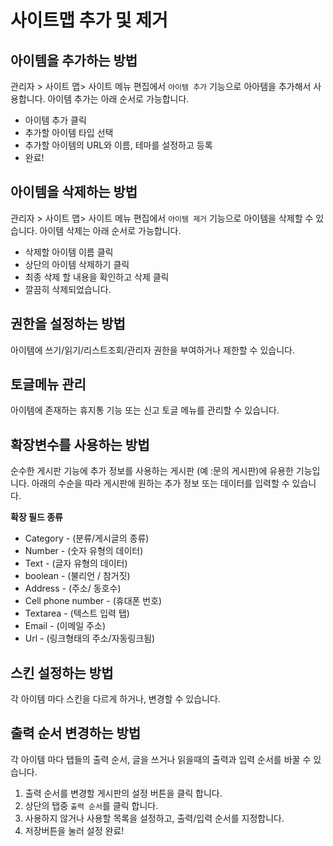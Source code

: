 # 사이트맵 추가 및 제거

## 아이템을 추가하는 방법

관리자 &gt; 사이트 맵&gt; 사이트 메뉴 편집에서 `아이템 추가` 기능으로 아아템을 추가해서 사용합니다. 아이템 추가는 아래 순서로 가능합니다.
* 아이템 추가 클릭
* 추가할 아이템 타입 선택
* 추가할 아이템의 URL와 이름, 테마를 설정하고 등록
* 완료!

## 아이템을 삭제하는 방법

관리자 &gt; 사이트 맵&gt; 사이트 메뉴 편집에서 `아이템 제거` 기능으로 아이템을 삭제할 수 있습니다. 아이템 삭제는 아래 순서로 가능합니다.

* 삭제할 아이템 이름 클릭
* 상단의 아이템 삭제하기 클릭
* 최종 삭제 할 내용을 확인하고 삭제 클릭
* 깔끔히 삭제되었습니다.

## 권한을 설정하는 방법

아이템에 쓰기/읽기/리스트조회/관리자 권한을 부여하거나 제한할 수 있습니다.

## 토글메뉴 관리

아이템에 존재하는 휴지통 기능 또는 신고 토글 메뉴를 관리할 수 있습니다.

## 확장변수를 사용하는 방법

순수한 게시판 기능에 추가 정보를 사용하는 게시판 \(예 :문의 게시판\)에 유용한 기능입니다. 아래의 수순을 따라 게시판에 원하는 추가 정보 또는 데이터를 입력할 수 있습니다.

**확장 필드 종류**

* Category - \(분류/게시글의 종류\)
* Number - \(숫자 유형의 데이터\)
* Text - \(글자 유형의 데이터\)
* boolean - \(불리언 / 참거짓\)
* Address - \(주소/ 동호수\)
* Cell phone number - \(휴대폰 번호\)
* Textarea - \(텍스트 입력 탭\)
* Email - \(이메일 주소\)
* Url - \(링크형태의 주소/자동링크됨\)

## 스킨 설정하는 방법

각 아이템 마다 스킨을 다르게 하거나, 변경할 수 있습니다.

## 출력 순서 변경하는 방법

각 아이템 마다 탭들의 출력 순서, 글을 쓰거나 읽을때의 출력과 입력 순서를 바꿀 수 있습니다.

1. 출력 순서를 변경할 게시판의 설정 버튼을 클릭 합니다.
2. 상단의 탭중 `출력 순서`를 클릭 합니다.
3. 사용하지 않거나 사용할 목록을 설정하고, 출력/입력 순서를 지정합니다.
4. 저장버튼을 눌러 설정 완료!
